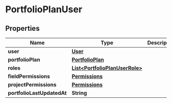 
# PortfolioPlanUser

## Properties
Name | Type | Description | Notes
------------ | ------------- | ------------- | -------------
**user** | [**User**](User.md) |  | 
**portfolioPlan** | [**PortfolioPlan**](PortfolioPlan.md) |  |  [optional]
**roles** | [**List&lt;PortfolioPlanUserRole&gt;**](PortfolioPlanUserRole.md) |  |  [optional]
**fieldPermissions** | [**Permissions**](Permissions.md) |  |  [optional]
**projectPermissions** | [**Permissions**](Permissions.md) |  |  [optional]
**portfolioLastUpdatedAt** | **String** |  |  [optional]



